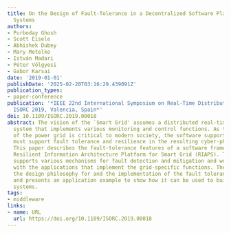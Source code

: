 ```yaml
---
title: On the Design of Fault-Tolerance in a Decentralized Software Platform for Power
  Systems
authors:
- Purboday Ghosh
- Scott Eisele
- Abhishek Dubey
- Mary Metelko
- István Madari
- Péter Völgyesi
- Gabor Karsai
date: '2019-01-01'
publishDate: '2025-02-20T03:16:29.439091Z'
publication_types:
- paper-conference
publication: '*IEEE 22nd International Symposium on Real-Time Distributed Computing,
  ISORC 2019, Valencia, Spain*'
doi: 10.1109/ISORC.2019.00018
abstract: The vision of the `Smart Grid' assumes a distributed real-time embedded
  system that implements various monitoring and control functions. As the reliability
  of the power grid is critical to modern society, the software supporting the grid
  must support fault tolerance and resilience in the resulting cyber-physical system.
  This paper describes the fault-tolerance features of a software framework called
  Resilient Information Architecture Platform for Smart Grid (RIAPS). The framework
  supports various mechanisms for fault detection and mitigation and works in concert
  with the applications that implement the grid-specific functions. The paper discusses
  the design philosophy for and the implementation of the fault tolerance features
  and presents an application example to show how it can be used to build highly resilient
  systems.
tags:
- middleware
links:
- name: URL
  url: https://doi.org/10.1109/ISORC.2019.00018
---
```

